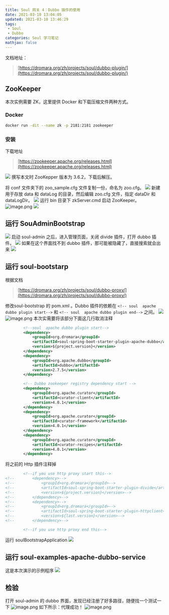 ```yaml
---
title: Soul 网关 4：Dubbo 插件的使用
date: 2021-03-10 13:04:05
updated: 2021-03-10 13:46:29
tags: 
 - Soul
 - Dubbo
categories: Soul 学习笔记
mathjax: false
---
```


文档地址：
> [https://dromara.org/zh/projects/soul/dubbo-plugin/](https://dromara.org/zh/projects/soul/dubbo-plugin/)

## ZooKeeper

本次实例需要 ZK，这里提供 Docker 和下载压缩文件两种方式。

### Docker

```bash
docker run -dit --name zk -p 2181:2181 zookeeper
```

### 安装

下载地址
> [https://zookeeper.apache.org/releases.html](https://zookeeper.apache.org/releases.html)

![](https://ced-md-picture.oss-cn-beijing.aliyuncs.com/img/20210310130616.png)
撰写本文时 ZooKepper 版本为 3.6.2，下载后解压。

将 conf 文件夹下的 zoo_sample.cfg 文件复制一份，命名为 zoo.cfg。
![](https://ced-md-picture.oss-cn-beijing.aliyuncs.com/img/20210310130636.png)
新建用于存放 data 和 dataLog 的目录，然后编辑 zoo.cfg 文件，指定 dataDir 和 dataLogDir。
![](https://ced-md-picture.oss-cn-beijing.aliyuncs.com/img/20210310130652.png)
运行 bin 目录下 zkServer.cmd 启动 ZooKeeper。
![image.png](https://ced-md-picture.oss-cn-beijing.aliyuncs.com/img/20210310130717.png)
![](https://ced-md-picture.oss-cn-beijing.aliyuncs.com/img/20210310130729.png)

## 运行 SouAdminBootstrap
![](https://ced-md-picture.oss-cn-beijing.aliyuncs.com/img/20210310130742.png)
启动 soul-admin 之后，进入管理页面，关闭 divide 插件，打开 dubbo 插件。
![](https://ced-md-picture.oss-cn-beijing.aliyuncs.com/img/20210310130801.png)
如果在这个界面找不到 dubbo 插件，那可能被隐藏了，直接搜索就会出来
![](https://ced-md-picture.oss-cn-beijing.aliyuncs.com/img/20210310130814.png)

## 运行 soul-bootstarp
根据文档
> [https://dromara.org/zh/projects/soul/dubbo-proxy/](https://dromara.org/zh/projects/soul/dubbo-proxy/)

修改soul-bootstrap 的 pom.xml 。Dubbo 插件的依赖在 `<!-- soul  apache dubbo plugin start-->` 和 `<!-- soul  apache dubbo plugin end-->` 之间。
![](https://ced-md-picture.oss-cn-beijing.aliyuncs.com/img/20210310130845.png)
![image.png](https://ced-md-picture.oss-cn-beijing.aliyuncs.com/img/20210310130858.png)
本次实需要将该部分下面这几行取消注释

```xml
        <!--soul  apache dubbo plugin start-->
        <dependency>
            <groupId>org.dromara</groupId>
            <artifactId>soul-spring-boot-starter-plugin-apache-dubbo</artifactId>
            <version>${project.version}</version>
        </dependency>
        <dependency>
            <groupId>org.apache.dubbo</groupId>
            <artifactId>dubbo</artifactId>
            <version>2.7.5</version>
        </dependency>
```
```xml
        <!-- Dubbo zookeeper registry dependency start -->
        <dependency>
            <groupId>org.apache.curator</groupId>
            <artifactId>curator-client</artifactId>
            <version>4.0.1</version>
        </dependency>
        <dependency>
            <groupId>org.apache.curator</groupId>
            <artifactId>curator-framework</artifactId>
            <version>4.0.1</version>
        </dependency>
        <dependency>
            <groupId>org.apache.curator</groupId>
            <artifactId>curator-recipes</artifactId>
            <version>4.0.1</version>
        </dependency>
```
将之前的 Http 插件注释掉
```xml
        <!--if you use http proxy start this-->
<!--        <dependency>-->
<!--            <groupId>org.dromara</groupId>-->
<!--            <artifactId>soul-spring-boot-starter-plugin-divide</artifactId>-->
<!--            <version>${project.version}</version>-->
<!--        </dependency>-->
<!--        <dependency>-->
<!--            <groupId>org.dromara</groupId>-->
<!--            <artifactId>soul-spring-boot-starter-plugin-httpclient</artifactId>-->
<!--            <version>${last.version}</version>-->
<!--        </dependency>-->

        <!--if you use http proxy end this-->
```
运行 soulBootstrapApplication
![](https://ced-md-picture.oss-cn-beijing.aliyuncs.com/img/20210310130919.png)

## 运行 soul-examples-apache-dubbo-service
这是本次演示的示例程序
![](https://ced-md-picture.oss-cn-beijing.aliyuncs.com/img/20210310130932.png)

## 检验
打开 soul-admin 的 dubbo 界面，发现已经注册了好多路径，随便找一个测试一下
![image.png](https://ced-md-picture.oss-cn-beijing.aliyuncs.com/img/20210310130946.png)
如下所示：代理成功！
![image.png](https://ced-md-picture.oss-cn-beijing.aliyuncs.com/img/20210310130957.png)